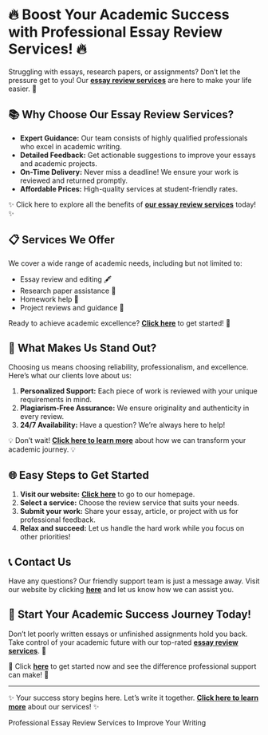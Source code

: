<h1>🔥 Boost Your Academic Success with Professional Essay Review Services! 🔥</h1>

<p>Struggling with essays, research papers, or assignments? Don’t let the pressure get to you! Our <strong><a href="https://tinyurl.com/topessay?keyword=essay+review+services">essay review services</a></strong> are here to make your life easier. 📝</p>

<h2>📚 Why Choose Our Essay Review Services?</h2>
<ul>
    <li><strong>Expert Guidance:</strong> Our team consists of highly qualified professionals who excel in academic writing.</li>
    <li><strong>Detailed Feedback:</strong> Get actionable suggestions to improve your essays and academic projects.</li>
    <li><strong>On-Time Delivery:</strong> Never miss a deadline! We ensure your work is reviewed and returned promptly.</li>
    <li><strong>Affordable Prices:</strong> High-quality services at student-friendly rates.</li>
</ul>

<p>✨ Click here to explore all the benefits of <a href="https://tinyurl.com/topessay?keyword=essay+review+services"><strong>our essay review services</strong></a> today! ✨</p>

<h2>📋 Services We Offer</h2>
<p>We cover a wide range of academic needs, including but not limited to:</p>
<ul>
    <li>Essay review and editing 🖋️</li>
    <li>Research paper assistance 📖</li>
    <li>Homework help 🏫</li>
    <li>Project reviews and guidance 🔬</li>
</ul>
<p>Ready to achieve academic excellence? <a href="https://tinyurl.com/topessay?keyword=essay+review+services"><strong>Click here</strong></a> to get started! 🚀</p>

<h2>🌟 What Makes Us Stand Out?</h2>
<p>Choosing us means choosing reliability, professionalism, and excellence. Here’s what our clients love about us:</p>
<ol>
    <li><strong>Personalized Support:</strong> Each piece of work is reviewed with your unique requirements in mind.</li>
    <li><strong>Plagiarism-Free Assurance:</strong> We ensure originality and authenticity in every review.</li>
    <li><strong>24/7 Availability:</strong> Have a question? We’re always here to help!</li>
</ol>
<p>💡 Don’t wait! <a href="https://tinyurl.com/topessay?keyword=essay+review+services"><strong>Click here to learn more</strong></a> about how we can transform your academic journey. 💡</p>

<h2>🌐 Easy Steps to Get Started</h2>
<ol>
    <li><strong>Visit our website:</strong> <a href="https://tinyurl.com/topessay?keyword=essay+review+services"><strong>Click here</strong></a> to go to our homepage.</li>
    <li><strong>Select a service:</strong> Choose the review service that suits your needs.</li>
    <li><strong>Submit your work:</strong> Share your essay, article, or project with us for professional feedback.</li>
    <li><strong>Relax and succeed:</strong> Let us handle the hard work while you focus on other priorities!</li>
</ol>

<h2>📞 Contact Us</h2>
<p>Have any questions? Our friendly support team is just a message away. Visit our website by clicking <a href="https://tinyurl.com/topessay?keyword=essay+review+services"><strong>here</strong></a> and let us know how we can assist you.</p>

<h2>🚀 Start Your Academic Success Journey Today!</h2>
<p>Don’t let poorly written essays or unfinished assignments hold you back. Take control of your academic future with our top-rated <a href="https://tinyurl.com/topessay?keyword=essay+review+services"><strong>essay review services</strong></a>. 🌟</p>

<p>🎯 Click <a href="https://tinyurl.com/topessay?keyword=essay+review+services"><strong>here</strong></a> to get started now and see the difference professional support can make! 🎯</p>

<hr>
<p>✨ Your success story begins here. Let’s write it together. <strong><a href="https://tinyurl.com/topessay?keyword=essay+review+services">Click here to learn more</a></strong> about our services! ✨</p>
Professional Essay Review Services to Improve Your Writing
